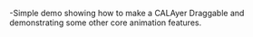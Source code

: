 -Simple demo showing how to make a CALAyer Draggable and demonstrating some other core animation features.